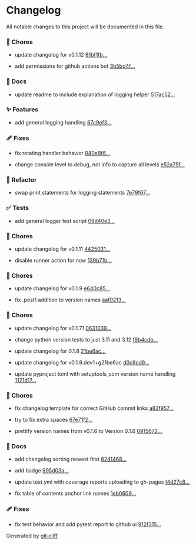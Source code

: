 # Changelog

All notable changes to this project will be documented in this file.


### 🔧 Chores



- update changelog for v0.1.12 [81bf1fb…](https://github.com/sralter/pymaap/commit/81bf1fb267701edfed7666348064489e55b7a45c)

- add permissions for github actions bot [3b5bd4f…](https://github.com/sralter/pymaap/commit/3b5bd4f4f84e85db33d035049292314da84e93c0)



### 📝 Docs



- update readme to include explanation of logging helper [517ac52…](https://github.com/sralter/pymaap/commit/517ac525ff105a22632a2deeb657ca68a88c87d7)



### ✨ Features



- add general logging handling [87c9ef3…](https://github.com/sralter/pymaap/commit/87c9ef3d40e6cd547c7b406d9c6240219a5837df)



### 🩹 Fixes



- fix rotating handler behavior [840e8f6…](https://github.com/sralter/pymaap/commit/840e8f6cce9b9cde2ef023a299581a9b8c98aa2f)

- change console level to debug, not info to capture all levels [e52a75f…](https://github.com/sralter/pymaap/commit/e52a75f7121d44e644ae9237a8b3bf8801769952)



### 🧹 Refactor



- swap print statements for logging statements [7e79f67…](https://github.com/sralter/pymaap/commit/7e79f67ca454f378965b861c078031b4b51a9d6c)



### ✅ Tests



- add general logger test script [09d40e3…](https://github.com/sralter/pymaap/commit/09d40e3f6a23cc165052e12a913b7fb917ed5a89)




### 🔧 Chores



- update changelog for v0.1.11 [4425031…](https://github.com/sralter/pymaap/commit/4425031bf508e56e2171a8c4886a79cde9b98603)

- disable runner action for now [139b71b…](https://github.com/sralter/pymaap/commit/139b71b77d925bf93796451a180a708eb64d64cb)




### 🔧 Chores



- update changelog for v0.1.9 [e640c85…](https://github.com/sralter/pymaap/commit/e640c85aaeaf4112dc88cdc04b1a8bfeb430e477)

- fix .post1 addition to version names [aaf0213…](https://github.com/sralter/pymaap/commit/aaf0213d2c010967e4643bafe1f5a7fbf79796d5)




### 🔧 Chores



- update changelog for v0.1.71 [0631039…](https://github.com/sralter/pymaap/commit/0631039cd0d02e85eda00b233582da3ffa749215)

- change python version tests to just 3.11 and 3.12 [f9b4cdb…](https://github.com/sralter/pymaap/commit/f9b4cdb78542e02449c9ee51d25de9b5f562c123)

- update changelog for 0.1.8 [21be6ac…](https://github.com/sralter/pymaap/commit/21be6ac5180d1118dcc84016f4252f8d480136ee)

- update changelog for v0.1.9.dev1+g21be6ac [d0c9cd9…](https://github.com/sralter/pymaap/commit/d0c9cd92088d823dafa7c386619ad6e39617514c)

- update pyproject toml with setuptools_scm version name handling [1121d17…](https://github.com/sralter/pymaap/commit/1121d17c64dd1ee987613010e104605ac50cc32b)




### 🔧 Chores



- fix changelog template for correct GitHub commit links [a82f957…](https://github.com/sralter/pymaap/commit/a82f957cb021a1af5fcd2134f8e613236ea8bca6)

- try to fix extra spaces [67e71f2…](https://github.com/sralter/pymaap/commit/67e71f228a133f2bf7edb6afb21d9820031f7384)

- prettify version names from v0.1.6 to Version 0.1.6 [0915672…](https://github.com/sralter/pymaap/commit/0915672f0481f0bbb9a1537322bdfe41988e30ed)




### 📝 Docs



- add changelog sorting newest first [6241468…](https://github.com/sralter/pymaap/commit/6241468db64f4c4ba5d87fa988eb506401eb17aa)

- add badge [995d03a…](https://github.com/sralter/pymaap/commit/995d03a903c880e4520440c8b5b353e5a9ef3929)

- update test.yml with coverage reports uploading to gh-pages [f4d27c8…](https://github.com/sralter/pymaap/commit/f4d27c85ed2a091199154f32f12f5feb7e7dd976)

- fix table of contents anchor link names [1eb0609…](https://github.com/sralter/pymaap/commit/1eb06099912213108d036e0c8f741c04f07f9b6e)



### 🩹 Fixes



- fix test behavior and add pytest report to github ui [912f315…](https://github.com/sralter/pymaap/commit/912f31565feb8699a28eb9def7c35630c64f5903)


Generated by [git‑cliff](https://github.com/orhun/git-cliff)

